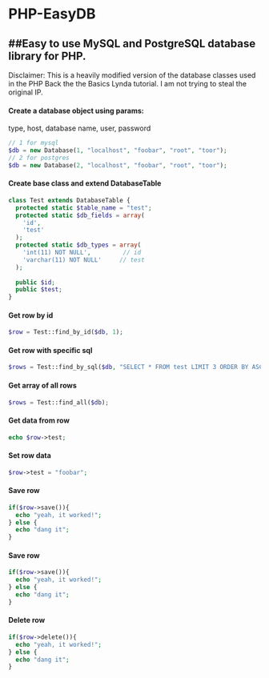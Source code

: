 # PHP-EasyDB

##Easy to use MySQL and PostgreSQL database library for PHP.
---

Disclaimer: This is a heavily modified version of the database classes used in the PHP Back the the Basics Lynda tutorial. I am not trying to steal the original IP.

#### Create a database object using params:
  type, host, database name, user, password
```php
// 1 for mysql
$db = new Database(1, "localhost", "foobar", "root", "toor");
// 2 for postgres
$db = new Database(2, "localhost", "foobar", "root", "toor");
```


#### Create base class and extend DatabaseTable
```php
class Test extends DatabaseTable {
  protected static $table_name = "test";
  protected static $db_fields = array(
    'id',
    'test'
  );
  protected static $db_types = array(
    'int(11) NOT NULL',         // id
    'varchar(11) NOT NULL'     // test
  );
  
  public $id;
  public $test;
}
```

#### Get row by id
```php
$row = Test::find_by_id($db, 1);
```

#### Get row with specific sql
```php
$rows = Test::find_by_sql($db, "SELECT * FROM test LIMIT 3 ORDER BY ASC");
```

#### Get array of all rows
```php
$rows = Test::find_all($db);
```

#### Get data from row
```php
echo $row->test;
```

#### Set row data
```php
$row->test = "foobar";
```

#### Save row
```php
if($row->save()){
  echo "yeah, it worked!";
} else {
  echo "dang it";
}
```

#### Save row
```php
if($row->save()){
  echo "yeah, it worked!";
} else {
  echo "dang it";
}
```

#### Delete row
```php
if($row->delete()){
  echo "yeah, it worked!";
} else {
  echo "dang it";
}
```

